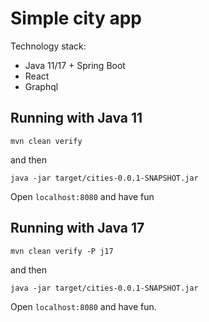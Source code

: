 # Simple city app

Technology stack:

* Java 11/17 + Spring Boot 
* React
* Graphql

## Running with Java 11
```
mvn clean verify
```
and then 
```
java -jar target/cities-0.0.1-SNAPSHOT.jar
```

Open `localhost:8080` and have fun

## Running with Java 17
```
mvn clean verify -P j17
```
and then 
```
java -jar target/cities-0.0.1-SNAPSHOT.jar
```

Open `localhost:8080` and have fun. 

